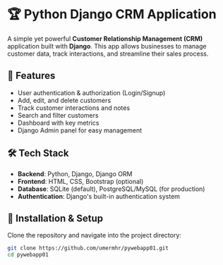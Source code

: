 # 🏆 Python Django CRM Application  

A simple yet powerful **Customer Relationship Management (CRM)** application built with **Django**. This app allows businesses to manage customer data, track interactions, and streamline their sales process.

## 🚀 Features  
- User authentication & authorization (Login/Signup)  
- Add, edit, and delete customers  
- Track customer interactions and notes  
- Search and filter customers  
- Dashboard with key metrics  
- Django Admin panel for easy management  

## 🛠️ Tech Stack  
- **Backend**: Python, Django, Django ORM  
- **Frontend**: HTML, CSS, Bootstrap (optional)  
- **Database**: SQLite (default), PostgreSQL/MySQL (for production)  
- **Authentication**: Django's built-in authentication system  

## 📌 Installation & Setup  

Clone the repository and navigate into the project directory:  
```bash
git clone https://github.com/umermhr/pywebapp01.git
cd pywebapp01


